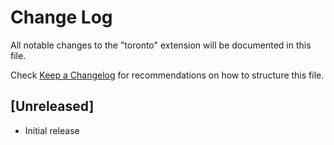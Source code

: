 # Change Log

All notable changes to the "toronto" extension will be documented in this file.

Check [Keep a Changelog](http://keepachangelog.com/) for recommendations on how to structure this file.

## [Unreleased]

- Initial release